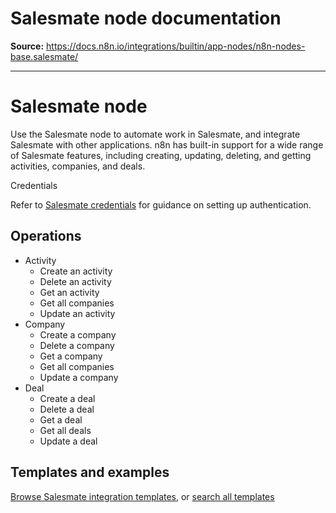 # Salesmate node documentation

**Source:** https://docs.n8n.io/integrations/builtin/app-nodes/n8n-nodes-base.salesmate/

---

# Salesmate node

Use the Salesmate node to automate work in Salesmate, and integrate Salesmate with other applications. n8n has built-in support for a wide range of Salesmate features, including creating, updating, deleting, and getting activities, companies, and deals.

Credentials

Refer to [Salesmate credentials](../../credentials/salesmate/) for guidance on setting up authentication.

## Operations

- Activity
  - Create an activity
  - Delete an activity
  - Get an activity
  - Get all companies
  - Update an activity
- Company
  - Create a company
  - Delete a company
  - Get a company
  - Get all companies
  - Update a company
- Deal
  - Create a deal
  - Delete a deal
  - Get a deal
  - Get all deals
  - Update a deal

## Templates and examples

[Browse Salesmate integration templates](https://n8n.io/integrations/salesmate/), or [search all templates](https://n8n.io/workflows/)

